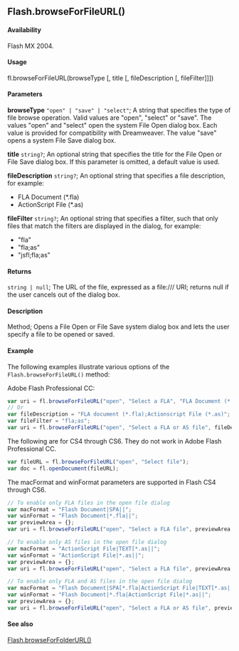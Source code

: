 ## Flash.browseForFileURL()

#### Availability

Flash MX 2004.

#### Usage

fl.browseForFileURL(browseType [, title [, fileDescription [, fileFilter]]])

#### Parameters

**browseType** `"open" | "save" | "select"`; A string that specifies the type of file browse operation. Valid values are "open", "select" or "save". The values "open" and "select" open the system File Open dialog box. Each value is provided for compatibility with Dreamweaver. The value "save" opens a system File Save dialog box.

**title** `string?`; An optional string that specifies the title for the File Open or File Save dialog box. If this parameter is omitted, a default value is used.

**fileDescription** `string?`; An optional string that specifies a file description, for example:

- FLA Document (*.fla)
- ActionScript File (*.as)

**fileFilter** `string?`; An optional string that specifies a filter, such that only files that match the filters are displayed in the dialog, for example:

- "fla"
- "fla;as"
- "jsfl;fla;as"

#### Returns

`string | null`; The URL of the file, expressed as a file:/// URI; returns null if the user cancels out of the dialog box.

#### Description

Method; Opens a File Open or File Save system dialog box and lets the user specify a file to be opened or saved.

#### Example

The following examples illustrate various options of the `Flash.browseForFileURL()` method:

Adobe Flash Professional CC:

```javascript
var uri = fl.browseForFileURL("open", "Select a FLA", "FLA Document (*.fla)", "fla");
// Or
var fileDescription = "FLA document (*.fla);Actionscript File (*.as)";
var fileFilter = "fla;as";
var uri = fl.browseForFileURL("open", "Select a FLA or AS file", fileDescription, fileFilter);
```

The following are for CS4 through CS6. They do not work in Adobe Flash Professional CC.

```javascript
var fileURL = fl.browseForFileURL("open", "Select file");
var doc = fl.openDocument(fileURL);
```

The macFormat and winFormat parameters are supported in Flash CS4 through CS6.

```javascript
// To enable only FLA files in the open file dialog
var macFormat = "Flash Document|SPA||";
var winFormat = "Flash Document|*.fla||";
var previewArea = {};
var uri = fl.browseForFileURL("open", "Select a FLA file", previewArea, macFormat, winFormat);

// To enable only AS files in the open file dialog
var macFormat = "ActionScript File|TEXT[*.as||";
var winFormat = "ActionScript File|*.as||";
var previewArea = {};
var uri = fl.browseForFileURL("open", "Select a FLA file", previewArea, macFormat, winFormat);

// To enable only FLA and AS files in the open file dialog
var macFormat = "Flash Document|SPA[*.fla|ActionScript File|TEXT[*.as||";
var winFormat = "Flash Document|*.fla|ActionScript File|*.as||";
var previewArea = {};
var uri = fl.browseForFileURL("open", "Select a FLA or AS file", previewArea, macFormat, winFormat);
```

#### See also

[Flash.browseForFolderURL()](../Flash_object/Flash4.md)
